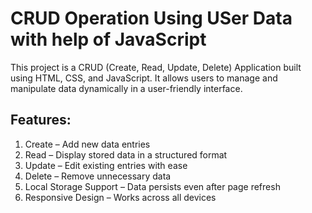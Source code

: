 # CRUD Operation Using USer Data with help of JavaScript

This project is a CRUD (Create, Read, Update, Delete) Application built using HTML, CSS, and JavaScript. It allows users to manage and manipulate data dynamically in a user-friendly interface.

## Features:
1. Create – Add new data entries
2. Read – Display stored data in a structured format
3. Update – Edit existing entries with ease
4. Delete – Remove unnecessary data
5. Local Storage Support – Data persists even after page refresh
6. Responsive Design – Works across all devices

